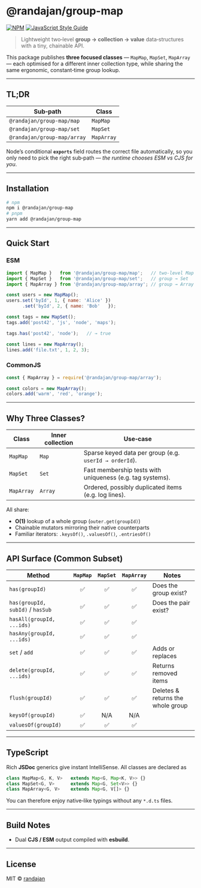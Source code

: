 # @randajan/group-map

[![NPM](https://img.shields.io/npm/v/@randajan/group-map.svg)](https://www.npmjs.com/package/@randajan/group-map)
[![JavaScript Style Guide](https://img.shields.io/badge/code_style-standard-brightgreen.svg)](https://standardjs.com)

> Lightweight two‑level **group → collection → value** data‑structures with a tiny, chainable API.

This package publishes **three focused classes** — `MapMap`, `MapSet`, `MapArray` — each optimised for a different inner collection type, while sharing the same ergonomic, constant‑time group lookup.

---

## TL;DR

| Sub‑path                    | Class      |
| --------------------------- | ---------- |
| `@randajan/group-map/map`   | `MapMap`   |
| `@randajan/group-map/set`   | `MapSet`   |
| `@randajan/group-map/array` | `MapArray` |

Node’s conditional **`exports`** field routes the correct file automatically, so you only need to pick the right sub‑path — *the runtime chooses ESM vs CJS for you*.

---

## Installation

```bash
# npm
npm i @randajan/group-map
# pnpm
yarn add @randajan/group-map
```

---

## Quick Start

### ESM

```js
import { MapMap }   from '@randajan/group-map/map';   // two‑level Map
import { MapSet }   from '@randajan/group-map/set';   // group → Set
import { MapArray } from '@randajan/group-map/array'; // group → Array

const users = new MapMap();
users.set('byId', 1, { name: 'Alice' })
      .set('byId', 2, { name: 'Bob'   });

const tags = new MapSet();
tags.add('post42', 'js', 'node', 'maps');

tags.has('post42', 'node');   // → true

const lines = new MapArray();
lines.add('file.txt', 1, 2, 3);
```

### CommonJS

```js
const { MapArray } = require('@randajan/group-map/array');

const colors = new MapArray();
colors.add('warm', 'red', 'orange');
```

---

## Why Three Classes?

| Class      | Inner collection | Use‑case                                                  |
| ---------- | ---------------- | --------------------------------------------------------- |
| `MapMap`   | `Map`            | Sparse keyed data per group (e.g. `userId → orderId`).    |
| `MapSet`   | `Set`            | Fast membership tests with uniqueness (e.g. tag systems). |
| `MapArray` | `Array`          | Ordered, possibly duplicated items (e.g. log lines).      |

All share:

* **O(1)** lookup of a whole group (`outer.get(groupId)`)
* Chainable mutators mirroring their native counterparts
* Familiar iterators: `.keysOf()`, `.valuesOf()`, `.entriesOf()`

---

## API Surface (Common Subset)

| Method                           | `MapMap` | `MapSet` | `MapArray` | Notes                             |
| -------------------------------- | :------: | :------: | :--------: | --------------------------------- |
| `has(groupId)`                   |     ✅    |     ✅    |      ✅     | Does the group exist?             |
| `has(groupId, subId)` / `hasSub` |     ✅    |     ✅    |      ✅     | Does the pair exist?              |
| `hasAll(groupId, ...ids)`        |     ✅    |     ✅    |      ✅     |                                   |
| `hasAny(groupId, ...ids)`        |     ✅    |     ✅    |      ✅     |                                   |
| `set` / `add`                    |     ✅    |     ✅    |      ✅     | Adds or replaces                  |
| `delete(groupId, ...ids)`        |     ✅    |     ✅    |      ✅     | Returns removed items             |
| `flush(groupId)`                 |     ✅    |     ✅    |      ✅     | Deletes & returns the whole group |
| `keysOf(groupId)`                |     ✅    |    N/A   |     N/A    |                                   |
| `valuesOf(groupId)`              |     ✅    |     ✅    |      ✅     |                                   |

---

## TypeScript

Rich **JSDoc** generics give instant IntelliSense. All classes are declared as

```ts
class MapMap<G, K, V>   extends Map<G, Map<K, V>> {}
class MapSet<G, V>      extends Map<G, Set<V>> {}
class MapArray<G, V>    extends Map<G, V[]> {}
```

You can therefore enjoy native‑like typings without any `*.d.ts` files.

---

## Build Notes

* Dual **CJS / ESM** output compiled with **esbuild**.

---

## License

MIT © [randajan](https://github.com/randajan)
